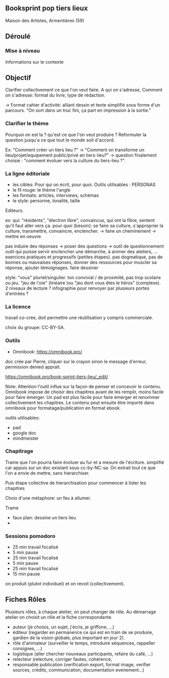 ## Booksprint pop tiers lieux

Maison des Artistes, Armentières (59)

## Déroulé

### Mise à niveau

Informations sur le contexte


## Objectif 
Clarifier collectivement ce que l'on veut faire. A qui on s'adresse, Comment on s'adresse: format du livre, type de rédaction.

-> Format cahier d'activité: alliant dessin et texte simplifié sous forme d'un parcours.
"On sort dans un truc fini, ça part en impression à la sortie."


### Clarifier le thème

Pourquoi on est la ? qu'est ce que l'on veut produire ?
Reformuler la question jusqu'a ce que tout le monde soit d'accord.

Ex: "Comment créer un tiers lieu ?" -> "Comment on transforme un lieu/projet/equipement public/privé en tiers-lieu?" -> question finalement choisie : "comment évoluer vers la culture du tiers-lieu ?". 



### La ligne éditoriale

- les cibles: Pour qui on écrit, pour quoi. Outils utilisables : PERSONAS
- le fil rouge: le thème l'angle
- les formats: articles, interviews, schémas
- le style: personne, tonalité, taille

Editeurs.

ex: 
qui: "résidents", "électron libre", convaincus, qui ont la fibre, sentent qu'il faut aller vers ça.
pour quoi (besoin): se faire sa culture, s'approprier la culture, transmettre, convaincre, enclencher. -> faire un cheminement -> mettre en oeuvre

pas induire des réponses -> poser des questions -> outil de questionnement
outil qui puisse servir enclencher une démarche, à animer des ateliers, ...
exercices pratiques et progressifs (petites étapes). pas dogmatique, pas de bonnes ou mauvaises réponses, donner des ressources pour muscler sa réponse, ajouter témoignages.
faire dessiner

style: "vous" pluriel/singulier. ton convivial / de proximité, pas trop scolaire ou jeu.
"jeu de l'oie" (linéaire )ou "jeu dont vous êtes le héros" (complexe). 2 niveaux de lecture ? infographie pour renvoyer par plusieurs portes d'entrées ?



### La licence

travail co-crée, doit permettre une réutilisation y compris commerciale.

choix du groupe: CC-BY-SA.


### Outils

- Omnibook: https://omnibook.pro/

doc crée par Pierre, cliquer sur le crayon sinon le message d'erreur, permission denied apprait.

https://omnibook.pro/book-sprint-tiers-lieu/_edit/

Note: Attention l'outil influe sur la façon de penser et concevoir le contenu. Omnibook impose de choisir des chapitres avant de les remplir, moins facile pour faire émerger. Un pad est plus facile pour faire émerger et renommer collectivement les chapitres. Le contenu peut ensuite être importé dans omnibook pour formatage/publication en format ebook.

outils utilisables:
- pad
- google doc
- mindmeister

### Chapitrage 
Trame que l'on pourra faire évoluer au fur et a mesure de l'écriture.
simplifié car appuis sur un doc existant sous cc-by-NC-sa.
On extrait tout ce que l'on a envie de mettre, sans hierarchiser.

Puis étape collective de hierarchisation pour commencer à lister les chapitres

Choix d'une métaphore: un feu à allumer.

Trame

- faux plan: dessine un tiers lieu
- 


### Sessions pomodoro

- 25 min travail focalisé
- 5 min pause
- 25 min travail focalisé
- 5 min pause
- 25 min travail focalisé
- 15 min pause

on produit (plutot individuel) et on revoit (collectivement).



## Fiches Rôles

Plusieurs rôles, à chaque atelier, on peut changer de rôle.
Au démarrage atelier on choisit un rôle et la fiche correspondante.

- auteur (je choisis, un sujet, j'écris, je griffone, ...)
- éditeur (regarder en permanence ce qui est en train de se produire, gardien de la vision globale, plus important en jour 2).
- rôle d'animateur (surveiller le temps, introduire séquences, rappeller consignes, ...)
- logistique (aller chercher nouveaux participants, refaire du café, ...)
- relecteur (relecture, corriger fautes, cohérence, 
- responsable publication (verification export, format image, verifier sources, crédits, communication, documentation evenement...)

